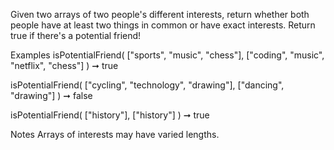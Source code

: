 Given two arrays of two people's different interests, return whether both people have at least two things in common or have exact interests. Return true if there's a potential friend!

Examples
isPotentialFriend(
  ["sports", "music", "chess"],
  ["coding", "music", "netflix", "chess"]
) ➞ true

isPotentialFriend(
  ["cycling", "technology", "drawing"],
  ["dancing", "drawing"]
) ➞ false

isPotentialFriend(
  ["history"],
  ["history"]
) ➞ true

Notes
Arrays of interests may have varied lengths.
